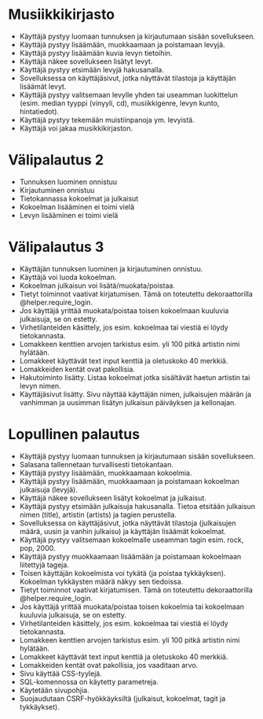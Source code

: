 # Musiikkikirjasto

- Käyttäjä pystyy luomaan tunnuksen ja kirjautumaan sisään sovellukseen.
- Käyttäjä pystyy lisäämään, muokkaamaan ja poistamaan levyjä.
- Käyttäjä pystyy lisäämään kuvia levyn tietoihin.
- Käyttäjä näkee sovellukseen lisätyt levyt.
- Käyttäjä pystyy etsimään levyjä hakusanalla.
- Sovelluksessa on käyttäjäsivut, jotka näyttävät tilastoja ja käyttäjän lisäämät levyt.
- Käyttäjä pystyy valitsemaan levylle yhden tai useamman luokittelun (esim. median tyyppi (vinyyli, cd), musiikkigenre, levyn kunto, hintatiedot).
- Käyttäjä pystyy tekemään muistiinpanoja ym. levyistä.
- Käyttäjä voi jakaa musikkikirjaston. 

# Välipalautus 2 
- Tunnuksen luominen onnistuu
- Kirjautuminen onnistuu
- Tietokannassa kokoelmat ja julkaisut
- Kokoelman lisääminen ei toimi vielä
- Levyn lisääminen ei toimi vielä

# Välipalautus 3
- Käyttäjän tunnuksen luominen ja kirjautuminen onnistuu.
- Käyttäjä voi luoda kokoelman.
- Kokoelman julkaisun voi lisätä/muokata/poistaa.
- Tietyt toiminnot vaativat kirjatumisen. Tämä on toteutettu dekoraattorilla @helper.require_login.
- Jos käyttäjä yrittää muokata/poistaa toisen kokoelmaan kuuluvia julkaisuja, se on estetty.
- Virhetilanteiden käsittely, jos esim. kokoelmaa tai viestiä ei löydy tietokannasta.
- Lomakkeen kenttien arvojen tarkistus esim. yli 100 pitkä artistin nimi hylätään.
- Lomakkeet käyttävät text input kenttiä ja oletuskoko 40 merkkiä.
- Lomakkeiden kentät ovat pakollisia.
- Hakutoiminto lisätty. Listaa kokoelmat jotka sisältävät haetun artistin tai levyn nimen.
- Käyttäjäsivut lisätty. Sivu näyttää käyttäjän nimen, julkaisujen määrän ja vanhimman ja uusimman lisätyn julkaisun päiväyksen ja kellonajan. 

# Lopullinen palautus
- Käyttäjä pystyy luomaan tunnuksen ja kirjautumaan sisään sovellukseen.
- Salasana tallennetaan turvallisesti tietokantaan.
- Käyttäjä pystyy lisäämään, muokkaamaan kokoelmia.
- Käyttäjä pystyy lisäämään, muokkaamaan ja poistamaan kokoelman julkaisuja (levyjä).
- Käyttäjä näkee sovellukseen lisätyt kokoelmat ja julkaisut.
- Käyttäjä pystyy etsimään julkaisuja hakusanalla. Tietoa etsitään julkaisun nimen (title), artistin (artists) ja tagien perustella.
- Sovelluksessa on käyttäjäsivut, jotka näyttävät tilastoja (julkaisujen määrä, uusin ja vanhin julkaisu) ja käyttäjän lisäämät kokoelmat.
- Käyttäjä pystyy valitsemaan kokoelmalle useamman tagin esim. rock, pop, 2000.
- Käyttäjä pystyy muokkaamaan lisäämään ja poistamaan kokoelmaan liitettyjä tageja.
- Toisen käyttäjän kokoelmista voi tykätä (ja poistaa tykkäyksen). Kokoelman tykkäysten määrä näkyy sen tiedoissa.
- Tietyt toiminnot vaativat kirjatumisen. Tämä on toteutettu dekoraattorilla @helper.require_login.
- Jos käyttäjä yrittää muokata/poistaa toisen kokoelmia tai kokoelmaan kuuluvia julkaisuja, se on estetty.
- Virhetilanteiden käsittely, jos esim. kokoelmaa tai viestiä ei löydy tietokannasta.
- Lomakkeen kenttien arvojen tarkistus esim. yli 100 pitkä artistin nimi hylätään.
- Lomakkeet käyttävät text input kenttiä ja oletuskoko 40 merkkiä.
- Lomakkeiden kentät ovat pakollisia, jos vaaditaan arvo.
- Sivu käyttää CSS-tyylejä.
- SQL-komennossa on käytetty parametreja.
- Käytetään sivupohjia.
- Suojaudutaan CSRF-hyökkäyksiltä (julkaisut, kokoelmat, tagit ja tykkäykset).  



